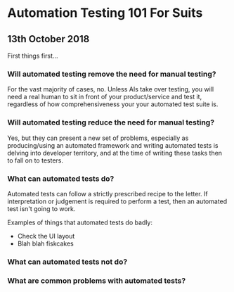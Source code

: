 Automation Testing 101 For Suits
================================

13th October 2018
-----------------

First things first...

### Will automated testing remove the need for manual testing?

For the vast majority of cases, no. Unless AIs take over testing, you will need a real human to sit in front of your product/service and test it, regardless of how comprehensiveness your your automated test suite is.

### Will automated testing reduce the need for manual testing?

Yes, but they can present a new set of problems, especially as producing/using an automated framework and writing automated tests is delving into developer territory, and at the time of writing these tasks then to fall on to testers.


### What can automated tests do?

Automated tests can follow a strictly prescribed recipe to the letter. If interpretation or judgement is required to perform a test, then an automated test isn't going to work.

Examples of things that automated tests do badly:

+ Check the UI layout
+ Blah blah fiskcakes

### What can automated tests not do?
### What are common problems with automated tests?
